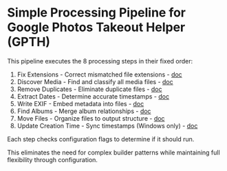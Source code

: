 # Simple Processing Pipeline for Google Photos Takeout Helper (GPTH)

This pipeline executes the 8 processing steps in their fixed order:
1. Fix Extensions - Correct mismatched file extensions - [doc](https://github.com/jaimetur/PhotoMigrator/blob/main/help/gpth_process_explanations/01_GPTH_fix_incorrect_file_extension.md)
2. Discover Media - Find and classify all media files - [doc](https://github.com/jaimetur/PhotoMigrator/blob/main/help/gpth_process_explanations/02_GPTH_discover_and_clasify_media_files.md)
3. Remove Duplicates - Eliminate duplicate files - [doc](https://github.com/jaimetur/PhotoMigrator/blob/main/help/gpth_process_explanations/03_GPTH_remove_duplicates_media_files.md)
4. Extract Dates - Determine accurate timestamps - [doc](https://github.com/jaimetur/PhotoMigrator/blob/main/help/gpth_process_explanations/04_GPTH_extract_dates_from_media_files.md)
5. Write EXIF - Embed metadata into files - [doc](https://github.com/jaimetur/PhotoMigrator/blob/main/help/gpth_process_explanations/05_GPTG_write_EXIF_data.md)
6. Find Albums - Merge album relationships - [doc](https://github.com/jaimetur/PhotoMigrator/blob/main/help/gpth_process_explanations/06_GPTH_find_and_merge_album_relationships.md)
7. Move Files - Organize files to output structure - [doc](https://github.com/jaimetur/PhotoMigrator/blob/main/help/gpth_process_explanations/07_GPTH_move_files_to_output_folder.md)
8. Update Creation Time - Sync timestamps (Windows only) - [doc]()

Each step checks configuration flags to determine if it should run.  

This eliminates the need for complex builder patterns while maintaining full flexibility through configuration.